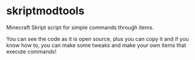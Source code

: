 # skriptmodtools
Minecraft Skript script for simple commands through items.

You can see the code as it is open source, plus you can copy it and if you know how to, you can make some tweaks and make your own items that execute commands!
